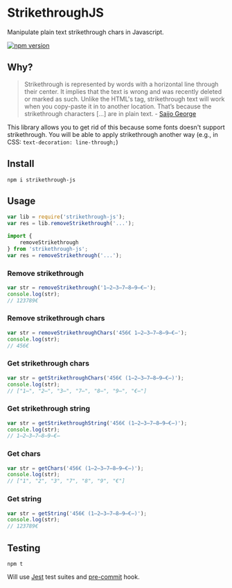 # StrikethroughJS
Manipulate plain text strikethrough chars in Javascript.

[![npm version](https://badge.fury.io/js/strikethrough-js.svg)](https://badge.fury.io/js/strikethrough-js)

## Why?
> Strikethrough is represented by words with a horizontal line through their center. It implies that the text is wrong and was recently deleted or marked as such. Unlike the HTML's tag, strikethrough text will work when you copy-paste it in to another location. That’s because the strikethrough characters [...] are in plain text. - [Saijo George](https://saijogeorge.com/strikethrough-text-generator/)

This library allows you to get rid of this because some fonts doesn't support strikethrough. You will be able to apply strikethrough another way (e.g., in CSS: `text-decoration: line-through;`)

## Install
```npm
npm i strikethrough-js
```

## Usage
```javascript
var lib = require('strikethrough-js');
var res = lib.removeStrikethrough('...');
```
```javascript
import {
    removeStrikethrough
} from 'strikethrough-js';
var res = removeStrikethrough('...');
```

### Remove strikethrough
```javascript
var str = removeStrikethrough('1̶2̶3̶7̶8̶9̶€̶');
console.log(str);
// 123789€
```

### Remove strikethrough chars
```javascript
var str = removeStrikethroughChars('456€ 1̶2̶3̶7̶8̶9̶€̶');
console.log(str);
// 456€ 
```

### Get strikethrough chars
```javascript
var str = getStrikethroughChars('456€ (1̶2̶3̶7̶8̶9̶€̶)');
console.log(str);
// ["1̶", "2̶", "3̶", "7̶", "8̶", "9̶", "€̶"]
```

### Get strikethrough string
```javascript
var str = getStrikethroughString('456€ (1̶2̶3̶7̶8̶9̶€̶)');
console.log(str);
// 1̶2̶3̶7̶8̶9̶€̶
```

### Get chars
```javascript
var str = getChars('456€ (1̶2̶3̶7̶8̶9̶€̶)');
console.log(str);
// ["1", "2", "3", "7", "8", "9", "€"]
```

### Get string
```javascript
var str = getString('456€ (1̶2̶3̶7̶8̶9̶€̶)');
console.log(str);
// 123789€
```

## Testing
```npm
npm t
```
Will use [Jest](https://jestjs.io/) test suites and [pre-commit](https://pre-commit.com/) hook.
